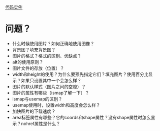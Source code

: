 [代码实例](https://jshare.com.cn/course-html/JPexxL)

# 问题？
- 什么时候使用图片？如何正确地使用图像？
- 背景图？填充背景图？
- 图片的格式？格式的区别、优缺点？
- alt的使用原则？
- 图片文件的存放（位置）？
- width和height的使用？为什么要预先指定它们？填充图片？使用百分比显示？如果只设置其中一个会怎么样？
- 图片的默认样式（图片之间的空隙）？
- 图片的属性有哪些（ismap了解一下）？
- ismap与usemap的区别？
- usemap使用时，设置width和高度会怎么样？
- 加快图片的下载速度？
- area标签属性有哪些？它的coords和shape属性？没有shape属性时怎么显示？nohref属性是什么？
